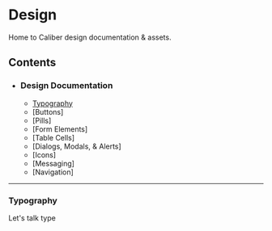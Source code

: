 # Design

Home to Caliber design documentation & assets.

## Contents

* ### Design Documentation
  * [Typography](#typography)
  * [Buttons]
  * [Pills]
  * [Form Elements]
  * [Table Cells]
  * [Dialogs, Modals, & Alerts]
  * [Icons]
  * [Messaging]
  * [Navigation]

---

### Typography ###

Let's talk type
